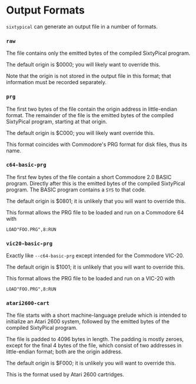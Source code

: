 Output Formats
==============

`sixtypical` can generate an output file in a number of formats.

### `raw`

The file contains only the emitted bytes of the compiled SixtyPical
program.

The default origin is $0000; you will likely want to override this.

Note that the origin is not stored in the output file in this format;
that information must be recorded separately.

### `prg`

The first two bytes of the file contain the origin address in
little-endian format.  The remainder of the file is the emitted bytes
of the compiled SixtyPical program, starting at that origin.

The default origin is $C000; you will likely want override this.

This format coincides with Commodore's PRG format for disk files,
thus its name.

### `c64-basic-prg`

The first few bytes of the file contain a short Commodore 2.0 BASIC
program.  Directly after this is the emitted bytes of the compiled
SixtyPical program.  The BASIC program contains a `SYS` to that code.

The default origin is $0801; it is unlikely that you will want to
override this.

This format allows the PRG file to be loaded and run on a Commodore 64
with

    LOAD"FOO.PRG",8:RUN

### `vic20-basic-prg`

Exactly like `--c64-basic-prg` except intended for the Commodore VIC-20.

The default origin is $1001; it is unlikely that you will want to
override this.

This format allows the PRG file to be loaded and run on a VIC-20 with

    LOAD"FOO.PRG",8:RUN

### `atari2600-cart`

The file starts with a short machine-language prelude which is intended
to initialize an Atari 2600 system, followed by the emitted bytes of the
compiled SixtyPical program.

The file is padded to 4096 bytes in length.  The padding is mostly
zeroes, except for the final 4 bytes of the file, which consist of
two addresses in little-endian format; both are the origin address.

The default origin is $F000; it is unlikely you will want to
override this.

This is the format used by Atari 2600 cartridges.
